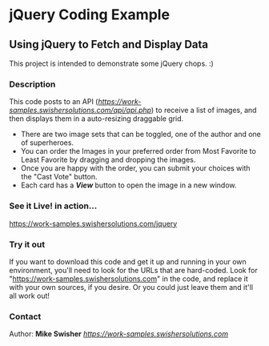 # jQuery Coding Example

## Using jQuery to Fetch and Display Data
This project is intended to demonstrate some jQuery chops.  :)

### Description
This code posts to an API (*https://work-samples.swishersolutions.com/api/api.php*) to receive a list of images, and then displays them in a auto-resizing draggable grid.
- There are two image sets that can be toggled, one of the author and one of superheroes.
- You can order the Images in your preferred order from Most Favorite to Least Favorite by dragging and dropping the images.
- Once you are happy with the order, you can submit your choices with the "Cast Vote" button.
- Each card has a ***View*** button to open the image in a new window. 

### See it Live! in action...
https://work-samples.swishersolutions.com/jquery

### Try it out
If you want to download this code and get it up and running in your own environment, you'll need to look for the URLs that are hard-coded. Look for "https://work-samples.swishersolutions.com" in the code, and replace it with your own sources, if you desire. Or you could just leave them and it'll all work out!

### Contact
Author: **Mike Swisher** *https://work-samples.swishersolutions.com*
